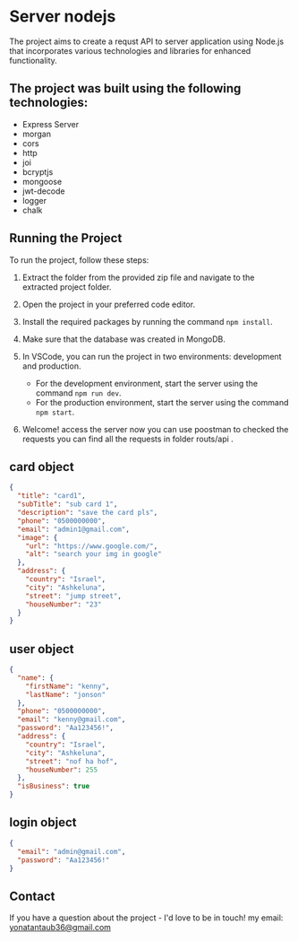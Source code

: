 # Server nodejs

The project aims to create a requst API to server application using Node.js that incorporates various technologies and libraries for enhanced functionality.

## The project was built using the following technologies:

- Express Server
- morgan
- cors
- http
- joi
- bcryptjs
- mongoose
- jwt-decode
- logger
- chalk

## Running the Project

To run the project, follow these steps:

1. Extract the folder from the provided zip file and navigate to the extracted project folder.
2. Open the project in your preferred code editor.
3. Install the required packages by running the command `npm install`.
4. Make sure that the database was created in MongoDB.
5. In VSCode, you can run the project in two environments: development and production.

   - For the development environment, start the server using the command `npm run dev`.
   - For the production environment, start the server using the command `npm start`.

6. Welcome! access the server now you can use poostman to checked the requests you can find all the requests in folder routs/api .

## card object

```json
{
  "title": "card1",
  "subTitle": "sub card 1",
  "description": "save the card pls",
  "phone": "0500000000",
  "email": "admin1@gmail.com",
  "image": {
    "url": "https://www.google.com/",
    "alt": "search your img in google"
  },
  "address": {
    "country": "Israel",
    "city": "Ashkeluna",
    "street": "jump street",
    "houseNumber": "23"
  }
}
```

## user object

```json
{
  "name": {
    "firstName": "kenny",
    "lastName": "jonson"
  },
  "phone": "0500000000",
  "email": "kenny@gmail.com",
  "password": "Aa123456!",
  "address": {
    "country": "Israel",
    "city": "Ashkeluna",
    "street": "nof ha hof",
    "houseNumber": 255
  },
  "isBusiness": true
}
```

## login object

```json
{
  "email": "admin@gmail.com",
  "password": "Aa123456!"
}
```

## Contact

If you have a question about the project - I'd love to be in touch! my email: yonatantaub36@gmail.com
